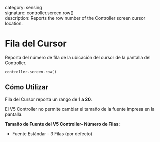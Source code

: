 category: sensing  
signature: controller.screen.row()  
description: Reports the row number of the Controller screen cursor location.

# Fila del Cursor

Reporta del número de fila de la ubicación del cursor de la pantalla del Controller.

```don
controller.screen.row()
```

## Cómo Utilizar

Fila del Cursor reporta un rango de **1 a 20**.

El V5 Controller no permite cambiar el tamaño de la fuente impresa en la pantalla.

**Tamaño de Fuente del V5 Controller- Número de Filas:**

* Fuente Estándar - 3 Filas (por defecto)
	
<advanced>
</advanced>
